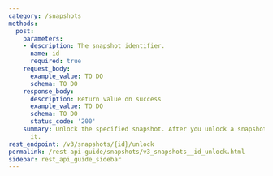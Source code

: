```yaml
---
category: /snapshots
methods:
  post:
    parameters:
    - description: The snapshot identifier.
      name: id
      required: true
    request_body:
      example_value: TO DO
      schema: TO DO
    response_body:
      description: Return value on success
      example_value: TO DO
      schema: TO DO
      status_code: '200'
    summary: Unlock the specified snapshot. After you unlock a snapshot, you can modify
      it.
rest_endpoint: /v3/snapshots/{id}/unlock
permalink: /rest-api-guide/snapshots/v3_snapshots__id_unlock.html
sidebar: rest_api_guide_sidebar
---
```

